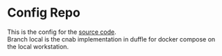 # Config Repo

This is the config for the [source code](https://github.com/raviydevops/crud-springboot-dynamodb).
</br>Branch local is the cnab implementation in duffle for docker compose on the local workstation.